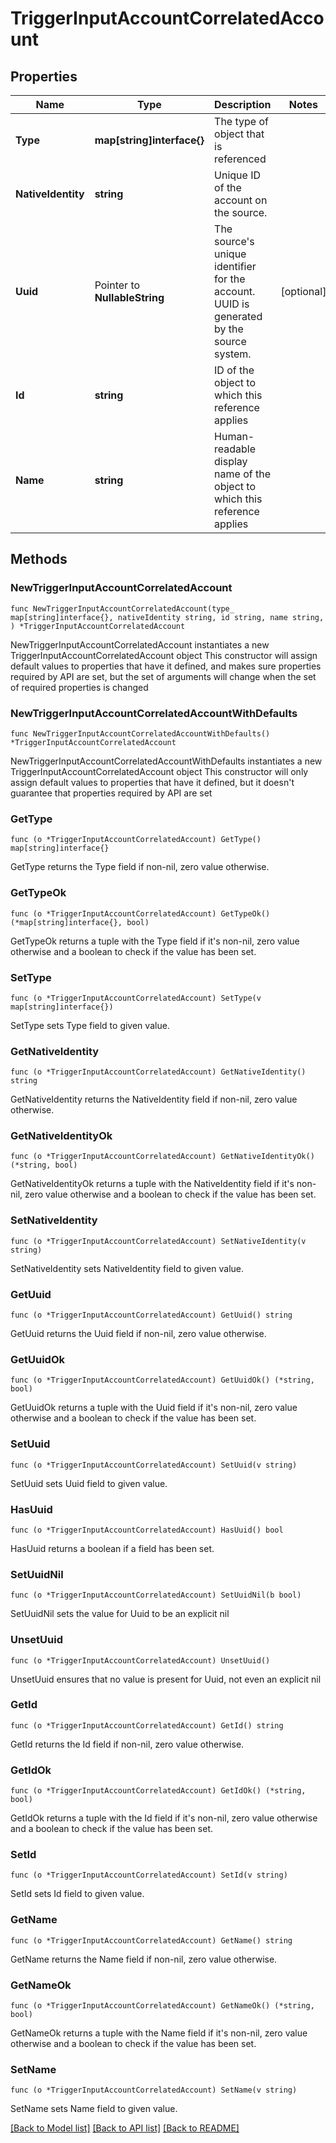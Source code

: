 # TriggerInputAccountCorrelatedAccount

## Properties

Name | Type | Description | Notes
------------ | ------------- | ------------- | -------------
**Type** | **map[string]interface{}** | The type of object that is referenced | 
**NativeIdentity** | **string** | Unique ID of the account on the source. | 
**Uuid** | Pointer to **NullableString** | The source&#39;s unique identifier for the account. UUID is generated by the source system. | [optional] 
**Id** | **string** | ID of the object to which this reference applies | 
**Name** | **string** | Human-readable display name of the object to which this reference applies | 

## Methods

### NewTriggerInputAccountCorrelatedAccount

`func NewTriggerInputAccountCorrelatedAccount(type_ map[string]interface{}, nativeIdentity string, id string, name string, ) *TriggerInputAccountCorrelatedAccount`

NewTriggerInputAccountCorrelatedAccount instantiates a new TriggerInputAccountCorrelatedAccount object
This constructor will assign default values to properties that have it defined,
and makes sure properties required by API are set, but the set of arguments
will change when the set of required properties is changed

### NewTriggerInputAccountCorrelatedAccountWithDefaults

`func NewTriggerInputAccountCorrelatedAccountWithDefaults() *TriggerInputAccountCorrelatedAccount`

NewTriggerInputAccountCorrelatedAccountWithDefaults instantiates a new TriggerInputAccountCorrelatedAccount object
This constructor will only assign default values to properties that have it defined,
but it doesn't guarantee that properties required by API are set

### GetType

`func (o *TriggerInputAccountCorrelatedAccount) GetType() map[string]interface{}`

GetType returns the Type field if non-nil, zero value otherwise.

### GetTypeOk

`func (o *TriggerInputAccountCorrelatedAccount) GetTypeOk() (*map[string]interface{}, bool)`

GetTypeOk returns a tuple with the Type field if it's non-nil, zero value otherwise
and a boolean to check if the value has been set.

### SetType

`func (o *TriggerInputAccountCorrelatedAccount) SetType(v map[string]interface{})`

SetType sets Type field to given value.


### GetNativeIdentity

`func (o *TriggerInputAccountCorrelatedAccount) GetNativeIdentity() string`

GetNativeIdentity returns the NativeIdentity field if non-nil, zero value otherwise.

### GetNativeIdentityOk

`func (o *TriggerInputAccountCorrelatedAccount) GetNativeIdentityOk() (*string, bool)`

GetNativeIdentityOk returns a tuple with the NativeIdentity field if it's non-nil, zero value otherwise
and a boolean to check if the value has been set.

### SetNativeIdentity

`func (o *TriggerInputAccountCorrelatedAccount) SetNativeIdentity(v string)`

SetNativeIdentity sets NativeIdentity field to given value.


### GetUuid

`func (o *TriggerInputAccountCorrelatedAccount) GetUuid() string`

GetUuid returns the Uuid field if non-nil, zero value otherwise.

### GetUuidOk

`func (o *TriggerInputAccountCorrelatedAccount) GetUuidOk() (*string, bool)`

GetUuidOk returns a tuple with the Uuid field if it's non-nil, zero value otherwise
and a boolean to check if the value has been set.

### SetUuid

`func (o *TriggerInputAccountCorrelatedAccount) SetUuid(v string)`

SetUuid sets Uuid field to given value.

### HasUuid

`func (o *TriggerInputAccountCorrelatedAccount) HasUuid() bool`

HasUuid returns a boolean if a field has been set.

### SetUuidNil

`func (o *TriggerInputAccountCorrelatedAccount) SetUuidNil(b bool)`

 SetUuidNil sets the value for Uuid to be an explicit nil

### UnsetUuid
`func (o *TriggerInputAccountCorrelatedAccount) UnsetUuid()`

UnsetUuid ensures that no value is present for Uuid, not even an explicit nil
### GetId

`func (o *TriggerInputAccountCorrelatedAccount) GetId() string`

GetId returns the Id field if non-nil, zero value otherwise.

### GetIdOk

`func (o *TriggerInputAccountCorrelatedAccount) GetIdOk() (*string, bool)`

GetIdOk returns a tuple with the Id field if it's non-nil, zero value otherwise
and a boolean to check if the value has been set.

### SetId

`func (o *TriggerInputAccountCorrelatedAccount) SetId(v string)`

SetId sets Id field to given value.


### GetName

`func (o *TriggerInputAccountCorrelatedAccount) GetName() string`

GetName returns the Name field if non-nil, zero value otherwise.

### GetNameOk

`func (o *TriggerInputAccountCorrelatedAccount) GetNameOk() (*string, bool)`

GetNameOk returns a tuple with the Name field if it's non-nil, zero value otherwise
and a boolean to check if the value has been set.

### SetName

`func (o *TriggerInputAccountCorrelatedAccount) SetName(v string)`

SetName sets Name field to given value.



[[Back to Model list]](../README.md#documentation-for-models) [[Back to API list]](../README.md#documentation-for-api-endpoints) [[Back to README]](../README.md)


